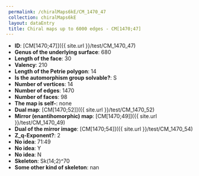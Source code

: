 ```yaml
--- 
 permalink: /chiralMaps6kE/CM_1470_47 
 collection: chiralMaps6kE
 layout: dataEntry
 title: Chiral maps up to 6000 edges - CM[1470;47]
---
```


- **ID**: [CM[1470;47]]({{ site.url }}/test/CM_1470_47)
- **Genus of the underlying surface**: 680
- **Length of the face**: 30
- **Valency**: 210
- **Length of the Petrie polygon**: 14
- **Is the automorphism group solvable?**: S
- **Number of vertices**: 14
- **Number of edges**: 1470
- **Number of faces**: 98
- **The map is self-**: none
- **Dual map**: [CM[1470;52]]({{ site.url }}/test/CM_1470_52)
- **Mirror (enantihomorphic) map**: [CM[1470;49]]({{ site.url }}/test/CM_1470_49)
- **Dual of the mirror image**: [CM[1470;54]]({{ site.url }}/test/CM_1470_54)
- **Z_q-Exponent?**: 2
- **No idea**:  71:49
- **No idea**: Y
- **No idea**: N
- **Skeleton**: Sk(14;2)^70
- **Some other kind of skeleton**: nan
